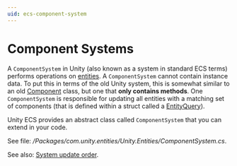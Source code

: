 ```yaml
---
uid: ecs-component-system
---
```


# Component Systems

A `ComponentSystem` in Unity (also known as a system in standard ECS terms) performs operations on [entities](entities.md). A `ComponentSystem` cannot contain instance data. To put this in terms of the old Unity system, this is somewhat similar to an old [Component](https://docs.unity3d.com/Manual/Components.html) class, but one that **only contains methods**. One `ComponentSystem` is responsible for updating all entities with a matching set of components (that is defined within a struct called a [EntityQuery](ecs_entity_query.md)).

Unity ECS provides an abstract class called `ComponentSystem` that you can extend in your code.

See file: _/Packages/com.unity.entities/Unity.Entities/ComponentSystem.cs_.

See also: [System update order](system_update_order.md).



